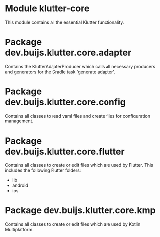 # Module klutter-core

This module contains all the essential Klutter functionality.

# Package dev.buijs.klutter.core.adapter

Contains the KlutterAdapterProducer which calls all necessary producers
and generators for the Gradle task 'generate adapter'.

# Package dev.buijs.klutter.core.config

Contains all classes to read yaml files and create files for configuration management.

# Package dev.buijs.klutter.core.flutter

Contains all classes to create or edit files which are used by Flutter.
This includes the following Flutter folders:
- lib
- android
- ios

# Package dev.buijs.klutter.core.kmp
Contains all classes to create or edit files which are used by Kotlin Multiplatform.
